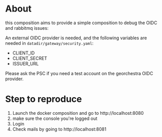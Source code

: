 # About

this composition aims to provide a simple composition to debug the OIDC and rabbitmq issues:

An external OIDC provider is needed, and the following variables are needed in `datadir/gateway/security.yaml`:
- CLIENT_ID
- CLIENT_SECRET
- ISSUER_URL

Please ask the PSC if you need a test account on the georchestra OIDC provider.

# Step to reproduce

1. Launch the docker composition and go to http://localhost:8080
2. make sure the console you're logged out
3. Login
4. Check mails by going to http://localhost:8081

